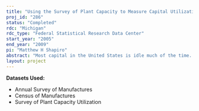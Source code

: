 ```yaml
---
title: "Using the Survey of Plant Capacity to Measure Capital Utilization"
proj_id: "286"
status: "Completed"
rdc: "Michigan"
rdc_type: "Federal Statistical Research Data Center"
start_year: "2005"
end_year: "2009"
pi: "Matthew H Shapiro"
abstract: "Most capital in the United States is idle much of the time. By some measures, the average work week of capital in U.S. manufacturing is as low as 55 hours per 168-hour week. The level and variability of capital utilization has important implications for understanding both the level of production and its cyclical fluctuations. This proposal will investigate a number of issues relating to the Survey of Plant Capacity measures. It will aim to better understand the behavior of these measures in the panel of plants and in the aggregate. It will use this analysis to make recommendations on expanding and improving the published statistics deriving from the Survey of Plant Capacity. These statistics could increase the value of this survey at low incremental cost. This improved information about the utilization margin would be a substantial benefit for economists and decision makers. Capital utilization is an important margin for understanding fluctuations in output and productivity at the plant and aggregate level and in firms’ decisions about adding or subtracting from their stocks of factors of production. This research will examine how Survey of Plant Capacity measurements can contribute to studying these issues."
layout: project
---
```


**Datasets Used:**

  - Annual Survey of Manufactures 
  - Census of Manufactures 
  - Survey of Plant Capacity Utilization 

